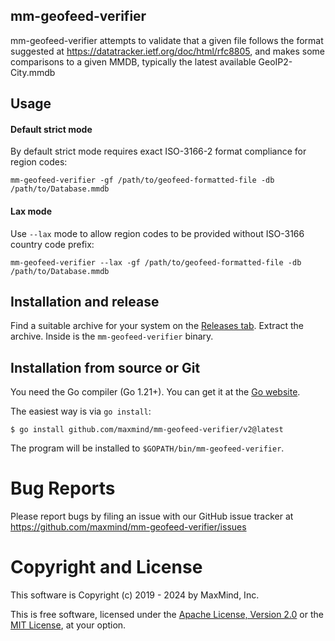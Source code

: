 ## mm-geofeed-verifier

mm-geofeed-verifier attempts to validate that a given file follows the format
suggested at https://datatracker.ietf.org/doc/html/rfc8805, and
makes some comparisons to a given MMDB, typically the latest available GeoIP2-City.mmdb

## Usage

#### Default strict mode

By default strict mode requires exact ISO-3166-2 format compliance for region codes:

`mm-geofeed-verifier -gf /path/to/geofeed-formatted-file -db /path/to/Database.mmdb`

#### Lax mode

Use `--lax` mode to allow region codes to be provided without ISO-3166 country code prefix:

`mm-geofeed-verifier --lax -gf /path/to/geofeed-formatted-file -db /path/to/Database.mmdb`

## Installation and release

Find a suitable archive for your system on the [Releases
tab](https://github.com/maxmind/mm-geofeed-verifier/releases). Extract the
archive. Inside is the `mm-geofeed-verifier` binary.

## Installation from source or Git

You need the Go compiler (Go 1.21+). You can get it at the [Go
website](https://golang.org).

The easiest way is via `go install`:

    $ go install github.com/maxmind/mm-geofeed-verifier/v2@latest

The program will be installed to `$GOPATH/bin/mm-geofeed-verifier`.

# Bug Reports

Please report bugs by filing an issue with our GitHub issue tracker at
https://github.com/maxmind/mm-geofeed-verifier/issues

# Copyright and License

This software is Copyright (c) 2019 - 2024 by MaxMind, Inc.

This is free software, licensed under the [Apache License, Version
2.0](LICENSE-APACHE) or the [MIT License](LICENSE-MIT), at your option.
